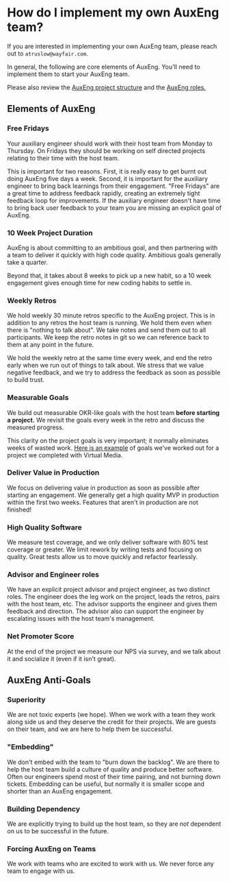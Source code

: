 
# How do I implement my own AuxEng team?

If you are interested in implementing your own AuxEng team, please reach out to `atruslow@wayfair.com`.

In general, the following are core elements of AuxEng. You'll need to implement them to start your AuxEng team. 

Please also review the [AuxEng project structure](../running_engagements/overview.md) and the [AuxEng roles.](../running_engagements/roles.md)

## Elements of AuxEng

### Free Fridays

Your auxiliary engineer should work with their host team from Monday to Thursday.
On Fridays they should be working on self directed projects relating to their time with the host team.

This is important for two reasons. First, it is really easy to get burnt out doing AuxEng five days a week.
Second, it is important for the auxiliary engineer to bring back learnings from their engagement.
"Free Fridays" are a great time to address feedback rapidly, creating an extremely tight feedback loop for improvements.
If the auxiliary engineer doesn't have time to bring back user feedback to your team you are missing an explicit goal of AuxEng.

### 10 Week Project Duration

AuxEng is about committing to an ambitious goal, and then partnering with a team to deliver it quickly with high code quality. Ambitious goals generally take a quarter.

Beyond that, it takes about 8 weeks to pick up a new habit, so a 10 week engagement gives enough time for new coding habits to settle in.

### Weekly Retros

We hold weekly 30 minute retros specific to the AuxEng project. This is in addition to any retros the host team is running. We hold them even when there is "nothing to talk about". We take notes and send them out to all participants. We keep the retro notes in git so we can reference back to them at any point in the future.

We hold the weekly retro at the same time every week, and end the retro early when we run out of things to talk about.
We stress that we value negative feedback, and we try to address the feedback as soon as possible to build trust.

### Measurable Goals

We build out measurable OKR-like goals with the host team **before starting a project.**
We revisit the goals every week in the retro and discuss the measured progress.

This clarity on the project goals is very important; it normally eliminates weeks of wasted work.
[Here is an example](https://docs.google.com/document/d/1B7V_cuV_37koAvSh0GjdFEK7CJFje-jcwidKRzKJoMc/edit) of goals we've worked out for a project we completed with Virtual Media.

### Deliver Value in Production

We focus on delivering value in production as soon as possible after starting an engagement.
We generally get a high quality MVP in production within the first two weeks.
Features that aren't in production are not finished!

### High Quality Software

We measure test coverage, and we only deliver software with 80% test coverage or greater.
We limit rework by writing tests and focusing on quality.
Great tests allow us to move quickly and refactor fearlessly. 

### Advisor and Engineer roles

We have an explicit project advisor and project engineer, as two distinct roles. 
The engineer does the leg work on the project, leads the retros, pairs with the host team, etc.
The advisor supports the engineer and gives them feedback and direction. 
The advisor also can support the engineer by escalating issues with the host team's management. 

### Net Promoter Score

At the end of the project we measure our NPS via survey, and we talk about it and socialize it (even if it isn't great).

## AuxEng Anti-Goals

### Superiority 

We are not toxic experts (we hope).
When we work with a team they work along side us and they deserve the credit for their projects.
We are guests on their team, and we are here to help them be successful.

### "Embedding"

We don't embed with the team to "burn down the backlog". 
We are there to help the host team build a culture of quality and produce better software.
Often our engineers spend most of their time pairing, and not burning down tickets.
Embedding can be useful, but normally it is smaller scope and shorter than an AuxEng engagement. 

### Building Dependency

We are explicitly trying to build up the host team, so they are *not* dependent on us to be successful in the future. 

### Forcing AuxEng on Teams

We work with teams who are excited to work with us.
We never force any team to engage with us. 


